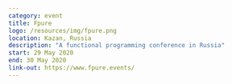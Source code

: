```yaml
---
category: event
title: Fpure
logo: /resources/img/fpure.png
location: Kazan, Russia
description: "A functional programming conference in Russia"
start: 29 May 2020
end: 30 May 2020
link-out: https://www.fpure.events/
---
```

